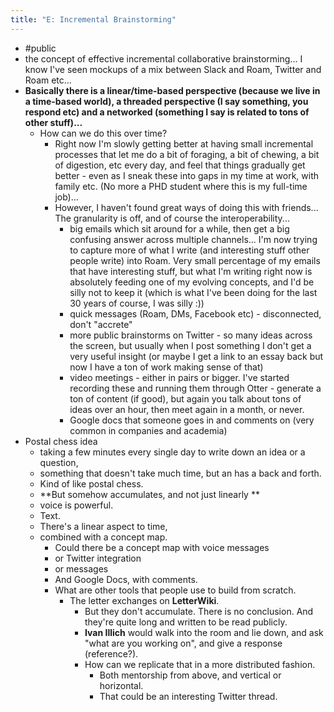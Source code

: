 ```yaml
---
title: "E: Incremental Brainstorming"
---
```


- <a id='xGipZqT3R'/>#public
- <a id='0IjtruWc9'/>the concept of effective incremental collaborative brainstorming... I know I've seen mockups of a mix between Slack and Roam, Twitter and Roam etc...
- <a id='68HAoTusj'/>**Basically there is a linear/time-based perspective (because we live in a time-based world), a threaded perspective (I say something, you respond etc) and a networked (something I say is related to tons of other stuff)...**
    - <a id='wQb_w4Sh0'/>How can we do this over time?
        - <a id='Nun8cPz7r'/>Right now I'm slowly getting better at having small incremental processes that let me do a bit of foraging, a bit of chewing, a bit of digestion, etc every day, and feel that things gradually get better - even as I sneak these into gaps in my time at work, with family etc. (No more a PHD student where this is my full-time job)...
        - <a id='TNoFEBpcE'/>However, I haven't found great ways of doing this with friends... The granularity is off, and of course the interoperability...
            - <a id='rt1ehhn5E'/>big emails which sit around for a while, then get a big confusing answer across multiple channels... I'm now trying to capture more of what I write (and interesting stuff other people write) into Roam. Very small percentage of my emails that have interesting stuff, but what I'm writing right now is absolutely feeding one of my evolving concepts, and I'd be silly not to keep it (which is what I've been doing for the last 30 years of course, I was silly :))
            - <a id='ADNAZvOyd'/>quick messages (Roam, DMs, Facebook etc) - disconnected, don't "accrete"
            - <a id='cLW9hIVWM'/>more public brainstorms on Twitter - so many ideas across the screen, but usually when I post something I don't get a very useful insight (or maybe I get a link to an essay back but now I have a ton of work making sense of that)
            - <a id='PvcJscdrg'/>video meetings - either in pairs or bigger. I've started recording these and running them through Otter - generate a ton of content (if good), but again you talk about tons of ideas over an hour, then meet again in a month, or never.
            - <a id='g3a27Hqw0'/>Google docs that someone goes in and comments on (very common in companies and academia)
- <a id='ykH215Ked'/>Postal chess idea
    - <a id='B7chOO5LX'/>taking a few minutes every single day to write down an idea or a question,
    - <a id='pgTu4AhmV'/>something that doesn't take much time, but an has a back and forth.
    - <a id='lcUmp_Amc'/>Kind of like postal chess.
    - <a id='Dk6fBVrYd'/>**But somehow accumulates, and not just linearly **
    - <a id='NqdiVUaUU'/>voice is powerful.
    - <a id='lOfCnbe7X'/>Text.
    - <a id='YABBOCrY5'/>There's a linear aspect to time,
    - <a id='oKWbpTI7G'/>combined with a concept map.
        - <a id='RtZ2irOpH'/>Could there be a concept map with voice messages
        - <a id='D6dTMMQPY'/>or Twitter integration
        - <a id='-a3OZ43o2'/>or messages
        - <a id='xcMqOuTte'/>And Google Docs, with comments.
        - <a id='nLH-ja2Ya'/>What are other tools that people use to build from scratch.
            - <a id='IbRAzrePi'/>The letter exchanges on **LetterWiki**.
                - <a id='_fS8X2ffp'/>But they don't accumulate. There is no conclusion. And they're quite long and written to be read publicly.
                - <a id='7JnYD1yiL'/>**Ivan Illich** would walk into the room and lie down, and ask "what are you working on", and give a response (reference?).
                - <a id='VW_8pwu6D'/>How can we replicate that in a more distributed fashion.
                    - <a id='Wn7Hghp-z'/>Both mentorship from above, and vertical or horizontal.
                    - <a id='j0w9ApjAp'/>That could be an interesting Twitter thread.

